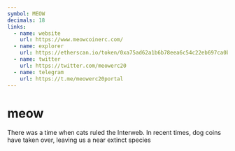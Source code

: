 ```yaml
---
symbol: MEOW
decimals: 18
links:
  - name: website
    url: https://www.meowcoinerc.com/
  - name: explorer
    url: https://etherscan.io/token/0xa75ad62a1b6b78eea6c54c22eb697ca0b125f97a
  - name: twitter
    url: https://twitter.com/meowerc20
  - name: telegram
    url: https://t.me/meowerc20portal
---
```


# meow

There was a time when cats ruled the Interweb. In recent times, dog coins have taken over, leaving us a near extinct species

